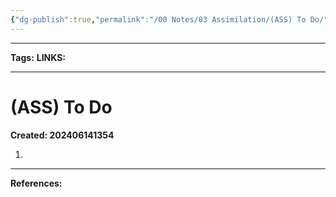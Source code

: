 ```yaml
---
{"dg-publish":true,"permalink":"/00 Notes/03 Assimilation/(ASS) To Do/"}
---
```




___
**Tags:**
**LINKS:**
___
# (ASS) To Do
**Created: 202406141354**

1. 




___
**References:**